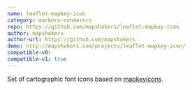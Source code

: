 ```yaml
---
name: leaflet-mapkey-icon
category: markers-renderers
repo: https://github.com/mapshakers/leaflet-mapkey-icon
author: mapshakers
author-url: https://github.com/mapshakers
demo: http://mapshakers.com/projects/leaflet-mapkey-icon/
compatible-v0:
compatible-v1: true
---
```


Set of cartographic font icons based on <a href="https://iconsflow.com">mapkeyicons</a>.
